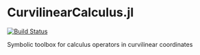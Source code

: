 # CurvilinearCalculus.jl

[![Build Status](https://travis-ci.com/fgerick/CurvilinearCalculus.jl.svg?token=NJNkFC9qALxxCxMBhjwi&branch=master)](https://travis-ci.com/fgerick/CurvilinearCalculus.jl)

Symbolic toolbox for calculus operators in curvilinear coordinates
